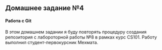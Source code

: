 ## Домашнее задание №4
#### Работа с Git
В этом домашнем задании я буду повторять процедуру создания репозитория с лабороторной работы №8 в рамках курс CS101.
Работу выполнил студент-первокурсник Мехмата.

